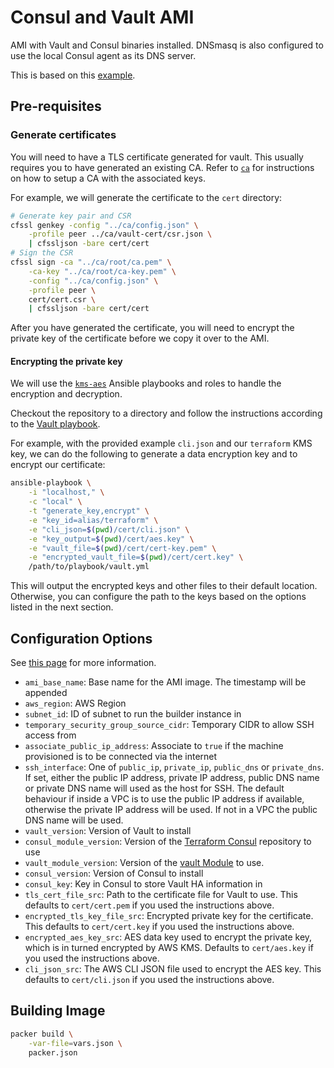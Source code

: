 # Consul and Vault AMI

AMI with Vault and Consul binaries installed. DNSmasq is also configured to use the local
Consul agent as its DNS server.

This is based on this [example](https://github.com/hashicorp/terraform-aws-vault/tree/master/examples/vault-consul-ami).

## Pre-requisites

### Generate certificates

You will need to have a TLS certificate generated for vault. This usually requires you to have
generated an existing CA. Refer to
[`ca`](ca/README.md) for instructions on how to setup a CA with the associated keys.

For example, we will generate the certificate to the `cert` directory:

```bash
# Generate key pair and CSR
cfssl genkey -config "../ca/config.json" \
    -profile peer ../ca/vault-cert/csr.json \
    | cfssljson -bare cert/cert
# Sign the CSR
cfssl sign -ca "../ca/root/ca.pem" \
    -ca-key "../ca/root/ca-key.pem" \
    -config "../ca/config.json" \
    -profile peer \
    cert/cert.csr \
    | cfssljson -bare cert/cert
```

After you have generated the certificate, you will need to encrypt the private key of the
certificate before we copy it over to the AMI.

#### Encrypting the private key

We will use the [`kms-aes`](https://github.com/GovTechSG/kms-aes) Ansible playbooks and roles to
handle the encryption and decryption.

Checkout the repository to a directory and follow the instructions according to the
[Vault playbook](https://github.com/GovTechSG/kms-aes#vault-playbook).

For example, with the provided example `cli.json` and our `terraform` KMS key, we can do the
following to generate a data encryption key and to encrypt our certificate:

```bash
ansible-playbook \
    -i "localhost," \
    -c "local" \
    -t "generate_key,encrypt" \
    -e "key_id=alias/terraform" \
    -e "cli_json=$(pwd)/cert/cli.json" \
    -e "key_output=$(pwd)/cert/aes.key" \
    -e "vault_file=$(pwd)/cert/cert-key.pem" \
    -e "encrypted_vault_file=$(pwd)/cert/cert.key" \
    /path/to/playbook/vault.yml
```

This will output the encrypted keys and other files to their default location. Otherwise, you can
configure the path to the keys based on the options listed in the next section.

## Configuration Options

See [this page](https://www.packer.io/docs/templates/user-variables.html) for more information.

- `ami_base_name`: Base name for the AMI image. The timestamp will be appended
- `aws_region`: AWS Region
- `subnet_id`: ID of subnet to run the builder instance in
- `temporary_security_group_source_cidr`: Temporary CIDR to allow SSH access from
- `associate_public_ip_address`: Associate to `true` if the machine provisioned is to be connected via the internet
- `ssh_interface`: One of `public_ip`, `private_ip`, `public_dns` or `private_dns`. If set, either the public IP address, private IP address, public DNS name or private DNS name will used as the host for SSH. The default behaviour if inside a VPC is to use the public IP address if available, otherwise the private IP address will be used. If not in a VPC the public DNS name will be used.
- `vault_version`: Version of Vault to install
- `consul_module_version`: Version of the [Terraform Consul](https://github.com/hashicorp/terraform-aws-consul) repository to use
- `vault_module_version`: Version of the [vault Module](https://github.com/hashicorp/terraform-aws-vault) to use.
- `consul_version`: Version of Consul to install
- `consul_key`: Key in Consul to store Vault HA information in
- `tls_cert_file_src`: Path to the certificate file for Vault to use. This defaults to `cert/cert.pem` if you used the instructions above.
- `encrypted_tls_key_file_src`: Encrypted private key for the certificate. This defaults to `cert/cert.key` if you used the instructions above.
- `encrypted_aes_key_src`: AES data key used to encrypt the private key, which is in turned encrypted by AWS KMS. Defaults to `cert/aes.key` if you used the instructions above.
- `cli_json_src`: The AWS CLI JSON file used to encrypt the AES key. This defaults to `cert/cli.json` if you used the instructions above.

## Building Image

```bash
packer build \
    -var-file=vars.json \
    packer.json
```
